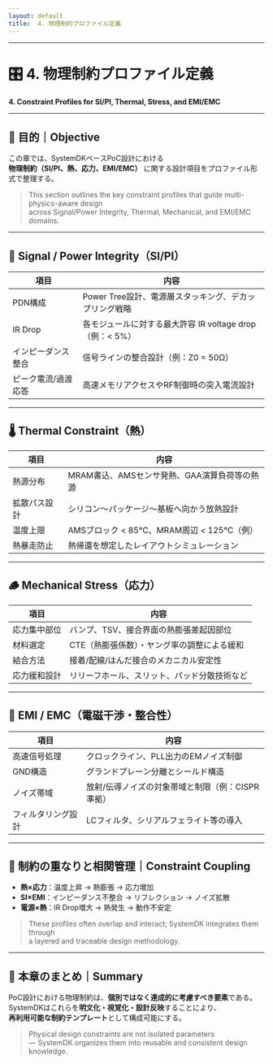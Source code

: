 ```yaml
---
layout: default
title:  4. 物理制約プロファイル定義 
---
```


---

# 🎛️ 4. 物理制約プロファイル定義  
**4. Constraint Profiles for SI/PI, Thermal, Stress, and EMI/EMC**

---

## 🎯 目的｜Objective

この章では、SystemDKベースPoC設計における  
**物理制約（SI/PI、熱、応力、EMI/EMC）** に関する設計項目をプロファイル形式で整理する。

> This section outlines the key constraint profiles that guide multi-physics-aware design  
> across Signal/Power Integrity, Thermal, Mechanical, and EMI/EMC domains.

---

## 🔌 Signal / Power Integrity（SI/PI）

| 項目 | 内容 |
|------|------|
| PDN構成 | Power Tree設計、電源層スタッキング、デカップリング戦略 |
| IR Drop | 各モジュールに対する最大許容 IR voltage drop（例：< 5%） |
| インピーダンス整合 | 信号ラインの整合設計（例：Z0 = 50Ω） |
| ピーク電流/過渡応答 | 高速メモリアクセスやRF制御時の突入電流設計 |

---

## 🌡️ Thermal Constraint（熱）

| 項目 | 内容 |
|------|------|
| 熱源分布 | MRAM書込、AMSセンサ発熱、GAA演算負荷等の熱源 |
| 拡散パス設計 | シリコン〜パッケージ〜基板へ向かう放熱設計 |
| 温度上限 | AMSブロック < 85°C、MRAM周辺 < 125°C（例） |
| 熱暴走防止 | 熱帰還を想定したレイアウトシミュレーション |

---

## 🪵 Mechanical Stress（応力）

| 項目 | 内容 |
|------|------|
| 応力集中部位 | バンプ、TSV、接合界面の熱膨張差起因部位 |
| 材料選定 | CTE（熱膨張係数）・ヤング率の調整による緩和 |
| 結合方法 | 接着/配線/はんだ接合のメカニカル安定性 |
| 応力緩和設計 | リリーフホール、スリット、パッド分散技術など |

---

## 📡 EMI / EMC（電磁干渉・整合性）

| 項目 | 内容 |
|------|------|
| 高速信号処理 | クロックライン、PLL出力のEMノイズ制御 |
| GND構造 | グランドプレーン分離とシールド構造 |
| ノイズ帯域 | 放射/伝導ノイズの対象帯域と制限（例：CISPR準拠） |
| フィルタリング設計 | LCフィルタ、シリアルフェライト等の導入 |

---

## 🧩 制約の重なりと相関管理｜Constraint Coupling

- **熱×応力**：温度上昇 → 熱膨張 → 応力増加  
- **SI×EMI**：インピーダンス不整合 → リフレクション → ノイズ拡散  
- **電源×熱**：IR Drop増大 → 熱発生 → 動作不安定

> These profiles often overlap and interact; SystemDK integrates them through  
> a layered and traceable design methodology.

---

## 📘 本章のまとめ｜Summary

PoC設計における物理制約は、**個別ではなく連成的に考慮すべき要素**である。  
SystemDKはこれらを**明文化・視覚化・設計反映**することにより、  
**再利用可能な制約テンプレート**として構成可能にする。

> Physical design constraints are not isolated parameters  
> — SystemDK organizes them into reusable and consistent design knowledge.
